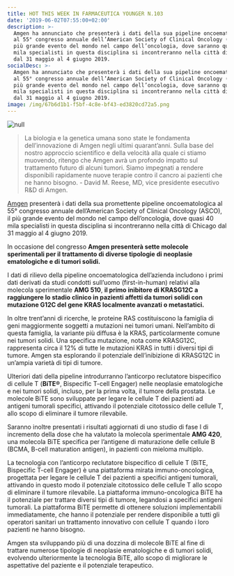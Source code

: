 ```yaml
---
title: HOT THIS WEEK IN FARMACEUTICA YOUNGER N.103
date: '2019-06-02T07:55:00+02:00'
description: >-
  Amgen ha annunciato che presenterà i dati della sua pipeline oncoematologica
  al 55° congresso annuale dell’American Society of Clinical Oncology (ASCO), il
  più grande evento del mondo nel campo dell’oncologia, dove saranno quasi 40
  mila specialisti in questa disciplina si incontreranno nella città di Chicago
  dal 31 maggio al 4 giugno 2019. 
socialDesc: >-
  Amgen ha annunciato che presenterà i dati della sua pipeline oncoematologica
  al 55° congresso annuale dell’American Society of Clinical Oncology (ASCO), il
  più grande evento del mondo nel campo dell’oncologia, dove saranno quasi 40
  mila specialisti in questa disciplina si incontreranno nella città di Chicago
  dal 31 maggio al 4 giugno 2019. 
image: /img/67b6d1b1-f5bf-4c8e-bf43-ed3820cd72a5.png
---
```

![null](/img/67b6d1b1-f5bf-4c8e-bf43-ed3820cd72a5.png)

> La biologia e la genetica umana sono state le fondamenta dell’innovazione di Amgen negli ultimi quarant’anni. Sulla base del nostro approccio scientifico e della velocità alla quale ci stiamo muovendo, ritengo che Amgen avrà un profondo impatto sul trattamento futuro di alcuni tumori. Siamo impegnati a rendere disponibili rapidamente nuove terapie contro il cancro ai pazienti che ne hanno bisogno. - David M. Reese, MD, vice presidente esecutivo R&D di Amgen.

[Amgen](https://www.amgen.com/media/news-releases/2019/05/amgen-showcases-oncology-pipeline-at-asco-2019/) presenterà i dati della sua promettente pipeline oncoematologica al 55° congresso annuale dell’American Society of Clinical Oncology (ASCO), il più grande evento del mondo nel campo dell’oncologia, dove quasi 40 mila specialisti in questa disciplina si incontreranno nella città di Chicago dal 31 maggio al 4 giugno 2019. 

In occasione del congresso **Amgen presenterà sette molecole sperimentali per il trattamento di diverse tipologie di neoplasie ematologiche e di tumori solidi.**

I dati di rilievo della pipeline oncoematologica dell’azienda includono i primi dati derivati da studi condotti sull’uomo (first-in-human) relativi alla molecola sperimentale **AMG 510**, **il primo inibitore di KRASG12C a raggiungere lo stadio clinico in pazienti affetti da tumori solidi con mutazione G12C del gene KRAS localmente avanzati o metastatici.**

In oltre trent’anni di ricerche, le proteine RAS costituiscono la famiglia di geni maggiormente soggetti a mutazioni nei tumori umani. Nell’ambito di questa famiglia, la variante più diffusa è la KRAS, particolarmente comune nei tumori solidi. Una specifica mutazione, nota come KRASG12C, rappresenta circa il 12% di tutte le mutazioni KRAS in tutti i diversi tipi di tumore. Amgen sta esplorando il potenziale dell’inibizione di KRASG12C in un’ampia varietà di tipi di tumore.

Ulteriori dati della pipeline introdurranno l’anticorpo reclutatore bispecifico di cellule T (**BiTE®**, Bispecific T-cell Engager) nelle neoplasie ematologiche e nei tumori solidi, incluso, per la prima volta, il tumore della prostata. Le molecole BiTE sono sviluppate per legare le cellule T dei pazienti ad antigeni tumorali specifici, attivando il potenziale citotossico delle cellule T, allo scopo di eliminare il tumore rilevabile.

Saranno inoltre presentati i risultati aggiornati di uno studio di fase I di incremento della dose che ha valutato la molecola sperimentale **AMG 420**, una molecola BiTE specifica per l’antigene di maturazione delle cellule B (BCMA, B-cell maturation antigen), in pazienti con mieloma multiplo.

La tecnologia con l’anticorpo reclutatore bispecifico di cellule T (BiTE, Bispecific T-cell Engager) è una piattaforma mirata immuno-oncologica, progettata per legare le cellule T dei pazienti a specifici antigeni tumorali, attivando in questo modo il potenziale citotossico delle cellule T allo scopo di eliminare il tumore rilevabile. La piattaforma immuno-oncologica BiTE ha il potenziale per trattare diversi tipi di tumore, legandosi a specifici antigeni tumorali. La piattaforma BiTE permette di ottenere soluzioni implementabili immediatamente, che hanno il potenziale per rendere disponibile a tutti gli operatori sanitari un trattamento innovativo con cellule T quando i loro pazienti ne hanno bisogno.

Amgen sta sviluppando più di una dozzina di molecole BiTE al fine di trattare numerose tipologie di neoplasie ematologiche e di tumori solidi, evolvendo ulteriormente la tecnologia BiTE, allo scopo di migliorare le aspettative del paziente e il potenziale terapeutico.
